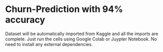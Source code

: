 # Churn-Prediction with 94% accuracy
Dataset will be automatically imported from Kaggle and all the imports are complete. Just run the cells using Google Colab or Juypter Notebook. No need to install any external dependencies. 
